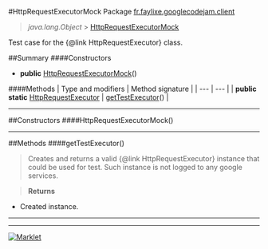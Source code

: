 #HttpRequestExecutorMock
Package [fr.faylixe.googlecodejam.client](README.md)<br>

> *java.lang.Object* > [HttpRequestExecutorMock](HttpRequestExecutorMock.md)

Test case for the {@link HttpRequestExecutor} class.

##Summary
####Constructors
* **public** [HttpRequestExecutorMock](#httprequestexecutormock)()

####Methods
| Type and modifiers | Method signature |
| --- | --- |
| **public static** [HttpRequestExecutor](executor/HttpRequestExecutor.md) | [getTestExecutor](#gettestexecutor)() |

---


##Constructors
####HttpRequestExecutorMock()
> 


---


##Methods
####getTestExecutor()
> Creates and returns a valid {@link HttpRequestExecutor}
 instance that could be used for test. Such instance is not
 logged to any google services.

> **Returns**
* Created instance.


---

---

[![Marklet](https://img.shields.io/badge/Generated%20by-Marklet-green.svg)](https://github.com/Faylixe/marklet)
